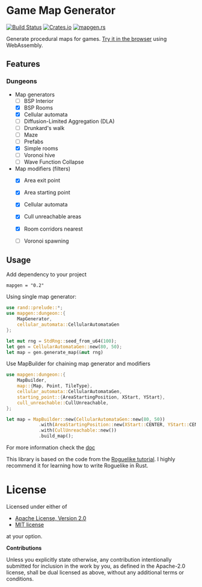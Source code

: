 # Game Map Generator

[![Build Status](https://travis-ci.org/klangner/mapgen.rs.svg?branch=master)](https://travis-ci.org/klangner/mapgen.rs)
[![Crates.io](https://img.shields.io/crates/v/mapgen.svg)](https://crates.io/crates/mapgen) 
[![mapgen.rs](https://docs.rs/mapgen/badge.svg)](https://docs.rs/mapgen/)

Generate procedural maps for games. [Try it in the browser](https://klangner.github.io/mapgen.rs/) using WebAssembly.


## Features

### Dungeons

  * Map generators
    * [ ] BSP Interior
    * [x] BSP Rooms
    * [x] Cellular automata
    * [ ] Diffusion-Limited Aggregation (DLA)
    * [ ] Drunkard's walk
    * [ ] Maze
    * [ ] Prefabs
    * [x] Simple rooms
    * [ ] Voronoi hive
    * [ ] Wave Function Collapse
  * Map modifiers (filters)
    * [x] Area exit point
    * [x] Area starting point
    * [x] Cellular automata
    * [x] Cull unreachable areas
    * [x] Room corridors nearest
    * [ ] Voronoi spawning


## Usage

Add dependency to your project
```
mapgen = "0.2"
```

Using single map generator:

```rust
use rand::prelude::*;
use mapgen::dungeon::{
    MapGenerator,
    cellular_automata::CellularAutomataGen
};

let mut rng = StdRng::seed_from_u64(100);
let gen = CellularAutomataGen::new(80, 50);
let map = gen.generate_map(&mut rng)
```

Use MapBuilder for chaining map generator and modifiers

```rust
use mapgen::dungeon::{
    MapBuilder,
    map::{Map, Point, TileType},
    cellular_automata::CellularAutomataGen,
    starting_point::{AreaStartingPosition, XStart, YStart},
    cull_unreachable::CullUnreachable,
};

let map = MapBuilder::new(CellularAutomataGen::new(80, 50))
            .with(AreaStartingPosition::new(XStart::CENTER, YStart::CENTER))
            .with(CullUnreachable::new())
            .build_map();
```

For more information check the [doc](https://docs.rs/mapgen)


This library is based on the code from the [Roguelike tutorial](https://github.com/thebracket/rustrogueliketutorial).
I highly recommend it for learning how to write Roguelike in Rust.


# License

Licensed under either of

 * [Apache License, Version 2.0](http://www.apache.org/licenses/LICENSE-2.0)
 * [MIT license](http://opensource.org/licenses/MIT)

at your option.


**Contributions**

Unless you explicitly state otherwise, any contribution intentionally submitted
for inclusion in the work by you, as defined in the Apache-2.0 license, shall be
dual licensed as above, without any additional terms or conditions.
